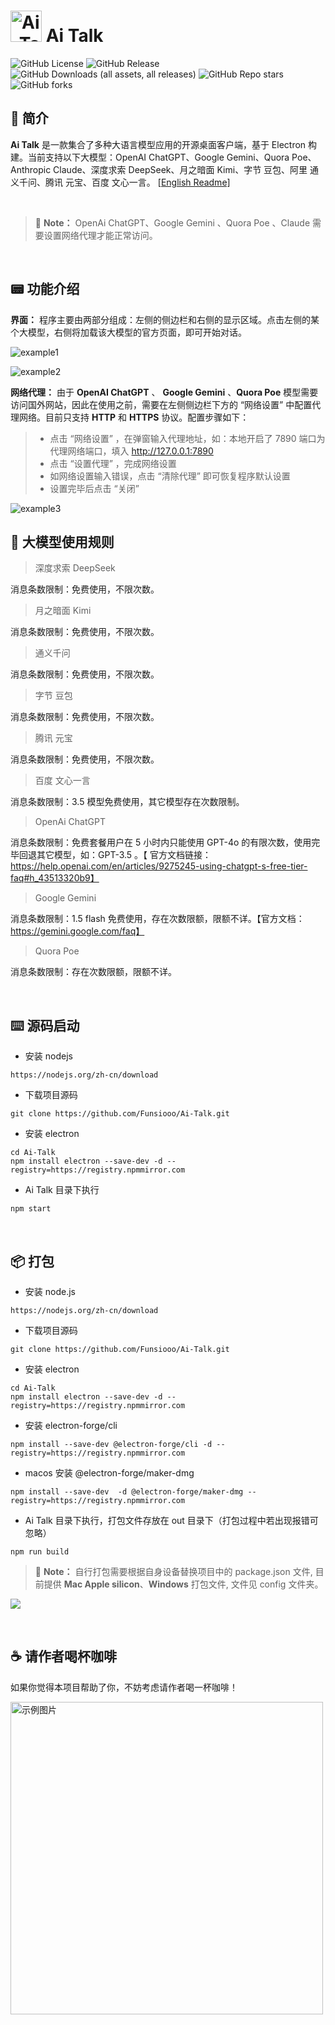 # <img src="./assets/title.png" alt="Ai_Talk" style="width: 50px;"> Ai Talk


<p align="left">
  <img alt="GitHub License" src="https://img.shields.io/github/license/Funsiooo/Ai-Talk?color=%23%2067b93d">
  <img alt="GitHub Release" src="https://img.shields.io/github/v/release/Funsiooo/Ai-Talk?color=%23%2067b93d">
  <img alt="GitHub Downloads (all assets, all releases)" src="https://img.shields.io/github/downloads/Funsiooo/Ai-Talk/total">
  <img alt="GitHub Repo stars" src="https://img.shields.io/github/stars/Funsiooo/Ai-talk">
  <img alt="GitHub forks" src="https://img.shields.io/github/forks/Funsiooo/Ai-Talk">
</p>

## 📔 简介

**Ai Talk** 是一款集合了多种大语言模型应用的开源桌面客户端，基于 Electron 构建。当前支持以下大模型：OpenAI ChatGPT、Google Gemini、Quora Poe、Anthropic Claude、深度求索 DeepSeek、月之暗面 Kimi、字节 豆包、阿里 通义千问、腾讯 元宝、百度 文心一言。 [[English Readme\]](https://github.com/Funsiooo/Ai-Talk/doc/README_EN.md)

<br/>

> 📑   **Note：** OpenAi ChatGPT、Google Gemini 、Quora Poe 、Claude 需要设置网络代理才能正常访问。


<br/>

## 📟 功能介绍

**界面：** 程序主要由两部分组成：左侧的侧边栏和右侧的显示区域。点击左侧的某个大模型，右侧将加载该大模型的官方页面，即可开始对话。

![example1](./assets/example1.png)

![example2](./assets/example2.png)

**网络代理：** 由于 **OpenAI ChatGPT** 、 **Google Gemini** 、**Quora Poe** 模型需要访问国外网站，因此在使用之前，需要在左侧侧边栏下方的 “网络设置” 中配置代理网络。目前只支持 **HTTP** 和 **HTTPS** 协议。配置步骤如下：



> - 点击 “网络设置” ，在弹窗输入代理地址，如：本地开启了 7890 端口为代理网络端口，填入 http://127.0.0.1:7890 
> - 点击 “设置代理” ，完成网络设置
> - 如网络设置输入错误，点击 “清除代理” 即可恢复程序默认设置
> - 设置完毕后点击 “关闭” 

![example3](./assets/example3.png)

## 📸 大模型使用规则

> 深度求索 DeepSeek

消息条数限制：免费使用，不限次数。



> 月之暗面 Kimi

消息条数限制：免费使用，不限次数。



> 通义千问

消息条数限制：免费使用，不限次数。



> 字节 豆包

消息条数限制：免费使用，不限次数。



> 腾讯 元宝

消息条数限制：免费使用，不限次数。



> 百度 文心一言

消息条数限制：3.5 模型免费使用，其它模型存在次数限制。



> OpenAi ChatGPT

消息条数限制：免费套餐用户在 5 小时内只能使用 GPT-4o 的有限次数，使用完毕回退其它模型，如：GPT-3.5 。【 官方文档链接：https://help.openai.com/en/articles/9275245-using-chatgpt-s-free-tier-faq#h_43513320b9】



> Google  Gemini

消息条数限制：1.5 flash 免费使用，存在次数限额，限额不详。【官方文档：https://gemini.google.com/faq】



> Quora Poe

消息条数限制：存在次数限额，限额不详。



<br/>

## ⌨️ 源码启动

- 安装 nodejs

```
https://nodejs.org/zh-cn/download
```

- 下载项目源码

```
git clone https://github.com/Funsiooo/Ai-Talk.git
```

- 安装 electron

```
cd Ai-Talk
npm install electron --save-dev -d --registry=https://registry.npmmirror.com
```


- Ai Talk 目录下执行

```
npm start
```

<br/>


## 📦 打包

- 安装 node.js

```
https://nodejs.org/zh-cn/download
```

- 下载项目源码

```
git clone https://github.com/Funsiooo/Ai-Talk.git
```

- 安装 electron

```
cd Ai-Talk
npm install electron --save-dev -d --registry=https://registry.npmmirror.com
```



- 安装 electron-forge/cli

```
npm install --save-dev @electron-forge/cli -d --registry=https://registry.npmmirror.com
```

- macos 安装 @electron-forge/maker-dmg

```
npm install --save-dev  -d @electron-forge/maker-dmg --registry=https://registry.npmmirror.com
```

- Ai Talk 目录下执行，打包文件存放在 out 目录下（打包过程中若出现报错可忽略）

```
npm run build
```
> 📑   **Note：** 自行打包需要根据自身设备替换项目中的 package.json 文件, 目前提供 **Mac Apple silicon**、**Windows** 打包文件, 文件见 config 文件夹。

![](./assets/build.png)

<br/>

## ☕ 请作者喝杯咖啡

如果你觉得本项⽬帮助了你，不妨考虑请作者喝⼀杯咖啡！

<img src="./assets/wechat.png" alt="示例图片" style="width: 500px; float: left; ">

